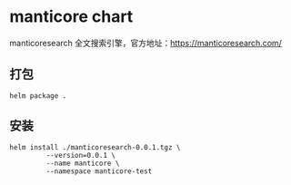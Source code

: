 #  manticore chart

manticoresearch 全文搜索引擎，官方地址：https://manticoresearch.com/

## 打包
```
helm package .
```

## 安装
```
helm install ./manticoresearch-0.0.1.tgz \
         --version=0.0.1 \
         --name manticore \
         --namespace manticore-test
```         
